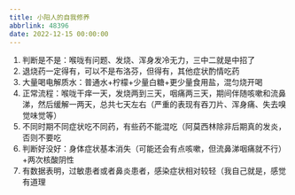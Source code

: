 ```yaml
---
title: 小阳人的自我修养
abbrlink: 48396
date: 2022-12-15 00:00:00
---
```



1. 判断是不是：喉咙有问题、发烧、浑身发冷无力，三中二就是中招了
2. 退烧药一定得有，可以不是布洛芬，但得有，其他症状酌情吃药
3. 大量喝电解质水：普通水+柠檬+少量白糖+更少量食用盐，混匀烧开喝
4. 正常流程：喉咙干痒一天，发烧两到三天，咽痛两三天，期间伴随咳嗽和流鼻涕，然后缓解一两天，总共七天左右（严重的表现有吞刀片、浑身痛、失去嗅觉味觉等）
5. 不同时期不同症状吃不同药，有些药不能混吃（阿莫西林除非后期真的发炎，否则不要吃
6. 判断好没好：身体症状基本消失（可能还会有点咳嗽，但流鼻涕咽痛就不行）+两次核酸阴性
7. 有数据表明，过敏患者或者鼻炎患者，感染症状相对较轻（我自己就是，感觉有道理